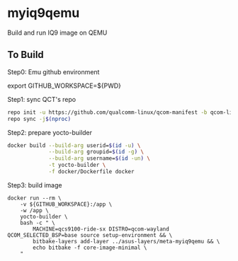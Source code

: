 # myiq9qemu
Build and run IQ9 image on QEMU



## To Build


Step0: Emu github environment

export GITHUB_WORKSPACE=${PWD}


Step1: sync QCT's repo

```bash
repo init -u https://github.com/qualcomm-linux/qcom-manifest -b qcom-linux-scarthgap -m qcom-6.6.65-QLI.1.4-Ver.1.1.xml
repo sync -j$(nproc)
```

Step2: prepare yocto-builder

```bash
docker build --build-arg userid=$(id -u) \
             --build-arg groupid=$(id -g) \
             --build-arg username=$(id -un) \
             -t yocto-builder \
             -f docker/Dockerfile docker
```                              

Step3: build image

```baseh
docker run --rm \
    -v ${GITHUB_WORKSPACE}:/app \
    -w /app \
    yocto-builder \
    bash -c " \
        MACHINE=qcs9100-ride-sx DISTRO=qcom-wayland QCOM_SELECTED_BSP=base source setup-environment && \
        bitbake-layers add-layer ../asus-layers/meta-myiq9qemu && \
        echo bitbake -f core-image-minimal \
    "
```
